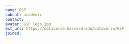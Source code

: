 ```yaml
---
name: GSP
subcat: academic
contact: 
avatar: GSP_logo.jpg
ext_url: https://dataverse.harvard.edu/dataverse/GSP
joined: 
---
```

